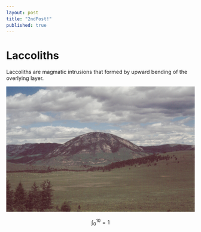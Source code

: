 ```yaml
---
layout: post
title: "2ndPost!"
published: true
---
```


# Laccoliths

Laccoliths are  magmatic intrusions that  formed by upward  bending of
the overlying layer.

![Laccolith in Montanta](/images/Laccolith_Montana.jpg)

$$ \int_0^10 = 1$$
